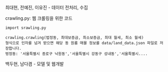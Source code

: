 최대현, 전예진, 이유진 - 데이터 전처리, 수집

crawling.py: 웹 크롤링을 위한 코드

```
import srawling.py

crawling.crawling(법정동, 최대보증금, 최소보증금, 최대 월세, 최소 월세)
형식으로 인자를 넘겨 받으면 해당 동 원룸 매물 정보를 data/land_data.json 파일로 저장합니다.
벙정동: '서울특별시 종로구 낙원동','서울특별시 강동구 성내동','서울특별시....
```

백두현, 남다겸 - 모델 및 웹개발
